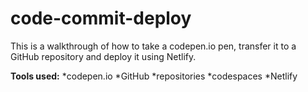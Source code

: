 # code-commit-deploy
This is a walkthrough of how to take a codepen.io pen, transfer it to a GitHub repository and deploy it using Netlify.

**Tools used:**
*codepen.io
*GitHub
    *repositories
    *codespaces
*Netlify
